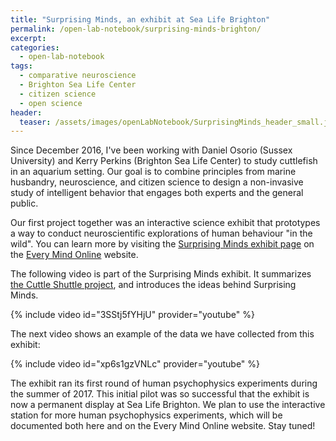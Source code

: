 ```yaml
---
title: "Surprising Minds, an exhibit at Sea Life Brighton"
permalink: /open-lab-notebook/surprising-minds-brighton/
excerpt: 
categories:
  - open-lab-notebook
tags:
  - comparative neuroscience
  - Brighton Sea Life Center
  - citizen science
  - open science
header:
  teaser: /assets/images/openLabNotebook/SurprisingMinds_header_small.jpg
---
```


Since December 2016, I've been working with Daniel Osorio (Sussex University) and Kerry Perkins (Brighton Sea Life Center) to study cuttlefish in an aquarium setting. Our goal is to combine principles from marine husbandry, neuroscience, and citizen science to design a non-invasive study of intelligent behavior that engages both experts and the general public. 

Our first project together was an interactive science exhibit that prototypes a way to conduct neuroscientific explorations of human behaviour "in the wild". You can learn more by visiting the [Surprising Minds exhibit page](http://www.everymind.online/SurprisingMinds/) on the [Every Mind Online](http://www.everymind.online) website. 

The following video is part of the Surprising Minds exhibit. It summarizes [the Cuttle Shuttle project](https://danbeekim.org/open-lab-notebook/cuttlefish-hunting-behavior/), and introduces the ideas behind Surprising Minds. 

{% include video id="3SStj5fYHjU" provider="youtube" %}

The next video shows an example of the data we have collected from this exhibit: 

{% include video id="xp6s1gzVNLc" provider="youtube" %}

The exhibit ran its first round of human psychophysics experiments during the summer of 2017. This initial pilot was so successful that the exhibit is now a permanent display at Sea Life Brighton. We plan to use the interactive station for more human psychophysics experiments, which will be documented both here and on the Every Mind Online website. Stay tuned!

